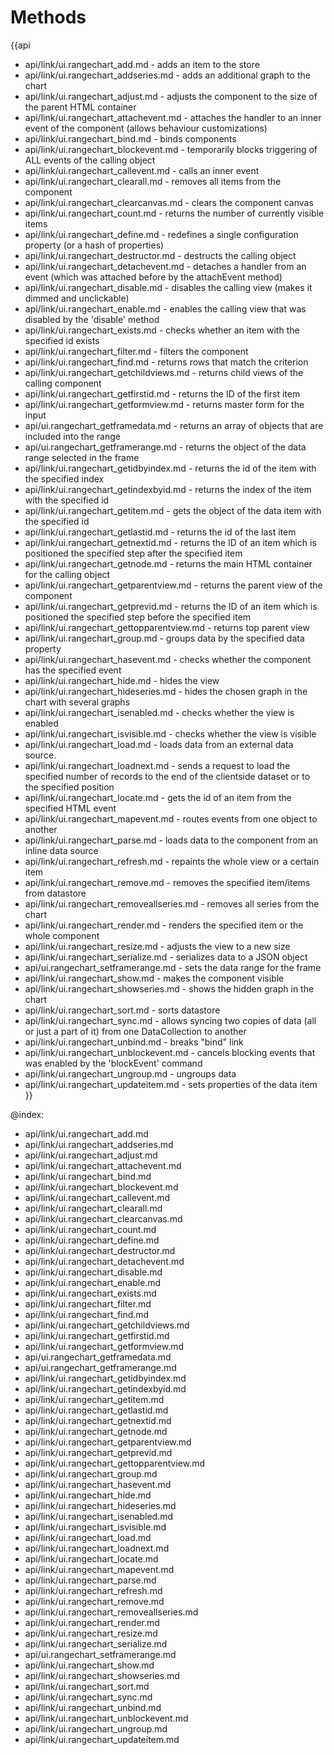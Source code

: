 Methods
=======

{{api
- api/link/ui.rangechart_add.md - adds an item to the store
- api/link/ui.rangechart_addseries.md - adds an additional graph to the chart
- api/link/ui.rangechart_adjust.md - adjusts the component to the size of the parent HTML container
- api/link/ui.rangechart_attachevent.md - attaches the handler to an inner event of the component (allows behaviour customizations)
- api/link/ui.rangechart_bind.md - binds components
- api/link/ui.rangechart_blockevent.md - temporarily blocks triggering of ALL events of the calling object
- api/link/ui.rangechart_callevent.md - calls an inner event
- api/link/ui.rangechart_clearall.md - removes all items from the component
- api/link/ui.rangechart_clearcanvas.md - clears the component canvas
- api/link/ui.rangechart_count.md - returns the number of currently visible items
- api/link/ui.rangechart_define.md - redefines a single configuration property (or a hash of properties)
- api/link/ui.rangechart_destructor.md - destructs the calling object
- api/link/ui.rangechart_detachevent.md - detaches a handler from an event (which was attached before by the attachEvent method)
- api/link/ui.rangechart_disable.md - disables the calling view (makes it dimmed and unclickable)
- api/link/ui.rangechart_enable.md - enables the calling view that was disabled by the 'disable' method
- api/link/ui.rangechart_exists.md - checks whether an item with the specified id exists
- api/link/ui.rangechart_filter.md - filters the component
- api/link/ui.rangechart_find.md - returns rows that match the criterion
- api/link/ui.rangechart_getchildviews.md - returns child views of the calling component
- api/link/ui.rangechart_getfirstid.md - returns the ID of the first item
- api/link/ui.rangechart_getformview.md - returns master form for the input
- api/ui.rangechart_getframedata.md - returns an array of objects that are included into the range
- api/ui.rangechart_getframerange.md - returns the object of the data range selected in the frame
- api/link/ui.rangechart_getidbyindex.md - returns the id of the item with the specified index
- api/link/ui.rangechart_getindexbyid.md - returns the index of the item with the specified id
- api/link/ui.rangechart_getitem.md - gets the object of the data item with the specified id
- api/link/ui.rangechart_getlastid.md - returns the id of the last item
- api/link/ui.rangechart_getnextid.md - returns the ID of an item which is positioned the specified step after the specified item
- api/link/ui.rangechart_getnode.md - returns the main HTML container for the calling object
- api/link/ui.rangechart_getparentview.md - returns the parent view of the component
- api/link/ui.rangechart_getprevid.md - returns the ID of an item which is positioned the specified step before the specified item
- api/link/ui.rangechart_gettopparentview.md - returns top parent view
- api/link/ui.rangechart_group.md - groups data by the specified data property
- api/link/ui.rangechart_hasevent.md - checks whether the component has the specified event
- api/link/ui.rangechart_hide.md - hides the view
- api/link/ui.rangechart_hideseries.md - hides the chosen graph in the chart with several graphs
- api/link/ui.rangechart_isenabled.md - checks whether the view is enabled
- api/link/ui.rangechart_isvisible.md - checks whether the view is visible
- api/link/ui.rangechart_load.md - loads data from an external data source.
- api/link/ui.rangechart_loadnext.md - sends a request to load the specified number of records to the end of the clientside dataset or to the specified position
- api/link/ui.rangechart_locate.md - gets the id of an item from the specified HTML event
- api/link/ui.rangechart_mapevent.md - routes events from one object to another
- api/link/ui.rangechart_parse.md - loads data to the component from an inline data source
- api/link/ui.rangechart_refresh.md - repaints the whole view or a certain item
- api/link/ui.rangechart_remove.md - removes the specified item/items from datastore
- api/link/ui.rangechart_removeallseries.md - removes all series from the chart
- api/link/ui.rangechart_render.md - renders the specified item or the whole component
- api/link/ui.rangechart_resize.md - adjusts the view to a new size
- api/link/ui.rangechart_serialize.md - serializes data to a JSON object
- api/ui.rangechart_setframerange.md - sets the data range for the frame
- api/link/ui.rangechart_show.md - makes the component visible
- api/link/ui.rangechart_showseries.md - shows the hidden graph in the chart
- api/link/ui.rangechart_sort.md - sorts datastore
- api/link/ui.rangechart_sync.md - allows syncing two copies of data (all or just a part of it) from one DataCollection to another
- api/link/ui.rangechart_unbind.md - breaks "bind" link
- api/link/ui.rangechart_unblockevent.md - cancels blocking events that was enabled by the 'blockEvent' command
- api/link/ui.rangechart_ungroup.md - ungroups data
- api/link/ui.rangechart_updateitem.md - sets properties of the data item
}}

@index:
- api/link/ui.rangechart_add.md
- api/link/ui.rangechart_addseries.md
- api/link/ui.rangechart_adjust.md
- api/link/ui.rangechart_attachevent.md
- api/link/ui.rangechart_bind.md
- api/link/ui.rangechart_blockevent.md
- api/link/ui.rangechart_callevent.md
- api/link/ui.rangechart_clearall.md
- api/link/ui.rangechart_clearcanvas.md
- api/link/ui.rangechart_count.md
- api/link/ui.rangechart_define.md
- api/link/ui.rangechart_destructor.md
- api/link/ui.rangechart_detachevent.md
- api/link/ui.rangechart_disable.md
- api/link/ui.rangechart_enable.md
- api/link/ui.rangechart_exists.md
- api/link/ui.rangechart_filter.md
- api/link/ui.rangechart_find.md
- api/link/ui.rangechart_getchildviews.md
- api/link/ui.rangechart_getfirstid.md
- api/link/ui.rangechart_getformview.md
- api/ui.rangechart_getframedata.md
- api/ui.rangechart_getframerange.md
- api/link/ui.rangechart_getidbyindex.md
- api/link/ui.rangechart_getindexbyid.md
- api/link/ui.rangechart_getitem.md
- api/link/ui.rangechart_getlastid.md
- api/link/ui.rangechart_getnextid.md
- api/link/ui.rangechart_getnode.md
- api/link/ui.rangechart_getparentview.md
- api/link/ui.rangechart_getprevid.md
- api/link/ui.rangechart_gettopparentview.md
- api/link/ui.rangechart_group.md
- api/link/ui.rangechart_hasevent.md
- api/link/ui.rangechart_hide.md
- api/link/ui.rangechart_hideseries.md
- api/link/ui.rangechart_isenabled.md
- api/link/ui.rangechart_isvisible.md
- api/link/ui.rangechart_load.md
- api/link/ui.rangechart_loadnext.md
- api/link/ui.rangechart_locate.md
- api/link/ui.rangechart_mapevent.md
- api/link/ui.rangechart_parse.md
- api/link/ui.rangechart_refresh.md
- api/link/ui.rangechart_remove.md
- api/link/ui.rangechart_removeallseries.md
- api/link/ui.rangechart_render.md
- api/link/ui.rangechart_resize.md
- api/link/ui.rangechart_serialize.md
- api/ui.rangechart_setframerange.md
- api/link/ui.rangechart_show.md
- api/link/ui.rangechart_showseries.md
- api/link/ui.rangechart_sort.md
- api/link/ui.rangechart_sync.md
- api/link/ui.rangechart_unbind.md
- api/link/ui.rangechart_unblockevent.md
- api/link/ui.rangechart_ungroup.md
- api/link/ui.rangechart_updateitem.md


